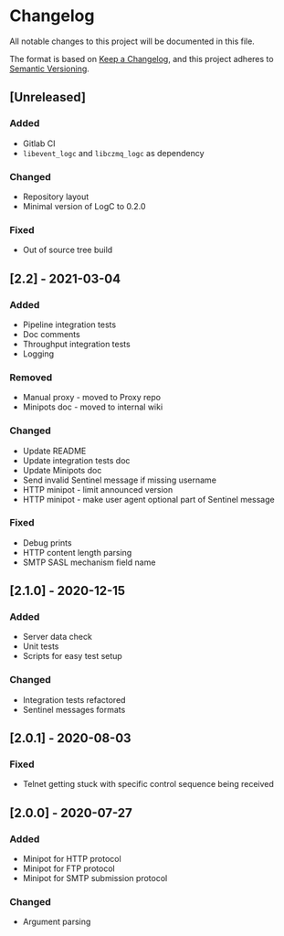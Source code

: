# Changelog
All notable changes to this project will be documented in this file.

The format is based on [Keep a Changelog](https://keepachangelog.com/en/1.0.0/),
and this project adheres to [Semantic Versioning](https://semver.org/spec/v2.0.0.html).

## [Unreleased]
### Added
- Gitlab CI
- `libevent_logc` and `libczmq_logc` as dependency

### Changed
- Repository layout
- Minimal version of LogC to 0.2.0

### Fixed
- Out of source tree build


## [2.2] - 2021-03-04
### Added
- Pipeline integration tests
- Doc comments
- Throughput integration tests
- Logging

### Removed
- Manual proxy - moved to Proxy repo
- Minipots doc - moved to internal wiki

### Changed
- Update README
- Update integration tests doc
- Update Minipots doc
- Send invalid Sentinel message if missing username
- HTTP minipot - limit announced version
- HTTP minipot - make user agent optional part of Sentinel message

### Fixed
- Debug prints
- HTTP content length parsing
- SMTP SASL mechanism field name


## [2.1.0] - 2020-12-15
### Added
- Server data check
- Unit tests
- Scripts for easy test setup

### Changed
- Integration tests refactored
- Sentinel messages formats


## [2.0.1] - 2020-08-03
### Fixed
- Telnet getting stuck with specific control sequence being received


## [2.0.0] - 2020-07-27
### Added
- Minipot for HTTP protocol
- Minipot for FTP protocol
- Minipot for SMTP submission protocol

### Changed
- Argument parsing
